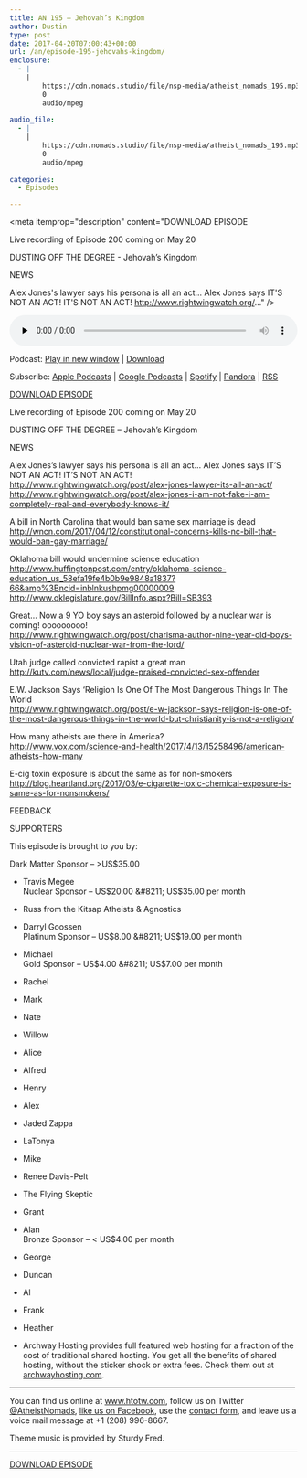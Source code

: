 ```yaml
---
title: AN 195 – Jehovah’s Kingdom
author: Dustin
type: post
date: 2017-04-20T07:00:43+00:00
url: /an/episode-195-jehovahs-kingdom/
enclosure:
  - |
    |
        https://cdn.nomads.studio/file/nsp-media/atheist_nomads_195.mp3
        0
        audio/mpeg
        
audio_file:
  - |
    |
        https://cdn.nomads.studio/file/nsp-media/atheist_nomads_195.mp3
        0
        audio/mpeg
        
categories:
  - Episodes

---
```

<div itemscope itemtype="http://schema.org/AudioObject">
  <meta itemprop="name" content="Episode 195 &#8211; Jehovah’s Kingdom" />
  
  <meta itemprop="uploadDate" content="2017-04-20T01:00:43-06:00" />
  
  <meta itemprop="encodingFormat" content="audio/mpeg" />
  
  <meta itemprop="description" content="DOWNLOAD EPISODE

Live recording of Episode 200 coming on May 20

DUSTING OFF THE DEGREE - Jehovah’s Kingdom

NEWS

Alex Jones's lawyer says his persona is all an act... Alex Jones says IT'S NOT AN ACT! IT'S NOT AN ACT!
http://www.rightwingwatch.org/..." />
  
  <meta itemprop="contentUrl" content="https://dts.podtrac.com/redirect.mp3/cdn.nomads.studio/file/nsp-media/atheist_nomads_195.mp3" />
  </p> 
  
  <div class="powerpress_player" id="powerpress_player_8458">
    <audio class="wp-audio-shortcode" id="audio-1528-202" preload="none" style="width: 100%;" controls="controls"><source type="audio/mpeg" src="https://dts.podtrac.com/redirect.mp3/cdn.nomads.studio/file/nsp-media/atheist_nomads_195.mp3?_=202" /><a href="https://dts.podtrac.com/redirect.mp3/cdn.nomads.studio/file/nsp-media/atheist_nomads_195.mp3">https://dts.podtrac.com/redirect.mp3/cdn.nomads.studio/file/nsp-media/atheist_nomads_195.mp3</a></audio>
  </div>
</div>

<p class="powerpress_links powerpress_links_mp3">
  Podcast: <a href="https://dts.podtrac.com/redirect.mp3/cdn.nomads.studio/file/nsp-media/atheist_nomads_195.mp3" class="powerpress_link_pinw" target="_blank" title="Play in new window" onclick="return powerpress_pinw('https://htotw.com/?powerpress_pinw=1528-podcast');" rel="nofollow">Play in new window</a> | <a href="https://dts.podtrac.com/redirect.mp3/cdn.nomads.studio/file/nsp-media/atheist_nomads_195.mp3" class="powerpress_link_d" title="Download" rel="nofollow" download="atheist_nomads_195.mp3">Download</a>
</p>

<p class="powerpress_links powerpress_subscribe_links">
  Subscribe: <a href="https://podcasts.apple.com/us/podcast/humanists-take-on-the-world/id530050098?mt=2&ls=1" class="powerpress_link_subscribe powerpress_link_subscribe_itunes" target="_blank" title="Subscribe on Apple Podcasts" rel="nofollow">Apple Podcasts</a> | <a href="https://www.google.com/podcasts?feed=aHR0cDovL2F0aGVpc3Rub21hZHMubGlic3luLmNvbS9yc3M%3D" class="powerpress_link_subscribe powerpress_link_subscribe_googleplay" target="_blank" title="Subscribe on Google Podcasts" rel="nofollow">Google Podcasts</a> | <a href="https://open.spotify.com/show/3LzK2xZGike6Tc1GEMtMbr?si=LieN9SNuTpq96smuaUsH8A" class="powerpress_link_subscribe powerpress_link_subscribe_spotify" target="_blank" title="Subscribe on Spotify" rel="nofollow">Spotify</a> | <a href="https://www.pandora.com/podcast/atheist-nomads/PC:10122?corr=62071012&part=ug" class="powerpress_link_subscribe powerpress_link_subscribe_pandora" target="_blank" title="Subscribe on Pandora" rel="nofollow">Pandora</a> | <a href="https://htotw.com/feed/podcast/" class="powerpress_link_subscribe powerpress_link_subscribe_rss" target="_blank" title="Subscribe via RSS" rel="nofollow">RSS</a>
</p>

<center>
</center>

<a href="https://dts.podtrac.com/redirect.mp3/cdn.nomads.studio/file/nsp-media/atheist_nomads_195.mp3" target="_blank" rel="noopener">DOWNLOAD EPISODE</a>

Live recording of Episode 200 coming on May 20

DUSTING OFF THE DEGREE &#8211; Jehovah’s Kingdom

NEWS

Alex Jones&#8217;s lawyer says his persona is all an act&#8230; Alex Jones says IT&#8217;S NOT AN ACT! IT&#8217;S NOT AN ACT!  
<a href="http://www.rightwingwatch.org/post/alex-jones-lawyer-its-all-an-act/" target="_blank" rel="noopener">http://www.rightwingwatch.org/post/alex-jones-lawyer-its-all-an-act/</a>  
<a href="http://www.rightwingwatch.org/post/alex-jones-i-am-not-fake-i-am-completely-real-and-everybody-knows-it/" target="_blank" rel="noopener">http://www.rightwingwatch.org/post/alex-jones-i-am-not-fake-i-am-completely-real-and-everybody-knows-it/</a>

A bill in North Carolina that would ban same sex marriage is dead  
<a href="http://wncn.com/2017/04/12/constitutional-concerns-kills-nc-bill-that-would-ban-gay-marriage/" target="_blank" rel="noopener">http://wncn.com/2017/04/12/constitutional-concerns-kills-nc-bill-that-would-ban-gay-marriage/</a>

Oklahoma bill would undermine science education  
<a href="http://www.huffingtonpost.com/entry/oklahoma-science-education_us_58efa19fe4b0b9e9848a1837?66&amp%3Bncid=inblnkushpmg00000009" target="_blank" rel="noopener">http://www.huffingtonpost.com/entry/oklahoma-science-education_us_58efa19fe4b0b9e9848a1837?66&amp%3Bncid=inblnkushpmg00000009</a>  
<a href="http://www.oklegislature.gov/BillInfo.aspx?Bill=SB393" target="_blank" rel="noopener">http://www.oklegislature.gov/BillInfo.aspx?Bill=SB393</a>

Great&#8230; Now a 9 YO boy says an asteroid followed by a nuclear war is coming! ooooooooo!  
<a href="http://www.rightwingwatch.org/post/charisma-author-nine-year-old-boys-vision-of-asteroid-nuclear-war-from-the-lord/" target="_blank" rel="noopener">http://www.rightwingwatch.org/post/charisma-author-nine-year-old-boys-vision-of-asteroid-nuclear-war-from-the-lord/</a>

Utah judge called convicted rapist a great man  
<a href="http://kutv.com/news/local/judge-praised-convicted-sex-offender" target="_blank" rel="noopener">http://kutv.com/news/local/judge-praised-convicted-sex-offender</a>

E.W. Jackson Says &#8216;Religion Is One Of The Most Dangerous Things In The World  
<a href="http://www.rightwingwatch.org/post/e-w-jackson-says-religion-is-one-of-the-most-dangerous-things-in-the-world-but-christianity-is-not-a-religion/" target="_blank" rel="noopener">http://www.rightwingwatch.org/post/e-w-jackson-says-religion-is-one-of-the-most-dangerous-things-in-the-world-but-christianity-is-not-a-religion/</a>

How many atheists are there in America?  
<a href="http://www.vox.com/science-and-health/2017/4/13/15258496/american-atheists-how-many" target="_blank" rel="noopener">http://www.vox.com/science-and-health/2017/4/13/15258496/american-atheists-how-many</a>

E-cig toxin exposure is about the same as for non-smokers  
<a href="http://blog.heartland.org/2017/03/e-cigarette-toxic-chemical-exposure-is-same-as-for-nonsmokers/" target="_blank" rel="noopener">http://blog.heartland.org/2017/03/e-cigarette-toxic-chemical-exposure-is-same-as-for-nonsmokers/</a>

FEEDBACK

SUPPORTERS

This episode is brought to you by:

Dark Matter Sponsor &#8211; >US$35.00  
* Travis Megee  
Nuclear Sponsor &#8211; US$20.00 &#8211; US$35.00 per month  
* Russ from the Kitsap Atheists & Agnostics  
* Darryl Goossen  
Platinum Sponsor &#8211; US$8.00 &#8211; US$19.00 per month  
* Michael  
Gold Sponsor &#8211; US$4.00 &#8211; US$7.00 per month  
* Rachel  
* Mark  
* Nate  
* Willow  
* Alice  
* Alfred  
* Henry  
* Alex  
* Jaded Zappa  
* LaTonya  
* Mike  
* Renee Davis-Pelt  
* The Flying Skeptic  
* Grant  
* Alan  
Bronze Sponsor &#8211; < US$4.00 per month  
* George  
* Duncan  
* Al  
* Frank  
* Heather

* Archway Hosting provides full featured web hosting for a fraction of the cost of traditional shared hosting. You get all the benefits of shared hosting, without the sticker shock or extra fees. Check them out at <a href="http://archwayhosting.com/" target="_blank" rel="noopener">archwayhosting.com</a>.

<hr width="500" />

You can find us online at <a href="https://www.htotw.com/" target="_blank" rel="noopener">www.htotw.com</a>, follow us on Twitter <a href="https://htotw.com/twitter" target="_blank" rel="noopener">@AtheistNomads</a>, <a href="https://htotw.com/facebook" target="_blank" rel="noopener">like us on Facebook</a>, use the [contact form](https://htotw.com/contact), and leave us a voice mail message at +1 (208) 996-8667.

Theme music is provided by Sturdy Fred.

<hr width="”500”" />

<a href="https://dts.podtrac.com/redirect.mp3/cdn.nomads.studio/file/nsp-media/atheist_nomads_195.mp3" target="_blank" rel="noopener">DOWNLOAD EPISODE</a>